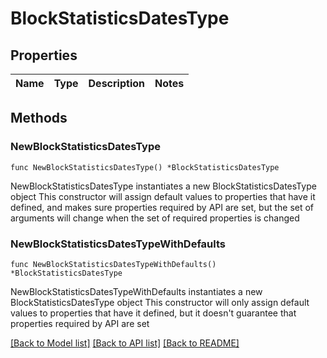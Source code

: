 # BlockStatisticsDatesType

## Properties

Name | Type | Description | Notes
------------ | ------------- | ------------- | -------------

## Methods

### NewBlockStatisticsDatesType

`func NewBlockStatisticsDatesType() *BlockStatisticsDatesType`

NewBlockStatisticsDatesType instantiates a new BlockStatisticsDatesType object
This constructor will assign default values to properties that have it defined,
and makes sure properties required by API are set, but the set of arguments
will change when the set of required properties is changed

### NewBlockStatisticsDatesTypeWithDefaults

`func NewBlockStatisticsDatesTypeWithDefaults() *BlockStatisticsDatesType`

NewBlockStatisticsDatesTypeWithDefaults instantiates a new BlockStatisticsDatesType object
This constructor will only assign default values to properties that have it defined,
but it doesn't guarantee that properties required by API are set


[[Back to Model list]](../README.md#documentation-for-models) [[Back to API list]](../README.md#documentation-for-api-endpoints) [[Back to README]](../README.md)


